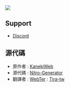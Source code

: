 <img src="https://cdn.discordapp.com/attachments/957636234937761812/960263177625538620/unknown.png"></div>
## Support

- [Discord](https://discord.gg/u4t5D7MpAx)

## 源代碼 <br>
- 原作者 : [KanekiWeb](https://github.com/KanekiWeb) <br>
- 源代碼 : [Nitro-Generator](https://github.com/KanekiWeb/Nitro-Generator) <br>
- 翻譯者 : [WebTer](https://webter.cf) : [Tira-tw](https://github.com/Tira-tw/)
